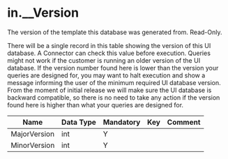 # in.__Version

The version of the template this database was generated from. Read-Only.

There will be a single record in this table showing the version of this UI database. A Connector can check this value before execution. Queries might not work if the customer is running an older version of the UI database. If the version number found here is lower than the version your queries are designed for, you may want to halt execution and show a message informing the user of the minimum required UI database version. From the moment of initial release we will make sure the UI database is backward compatible, so there is no need to take any action if the version found here is higher than what your queries are designed for.

| Name         | Data Type | Mandatory | Key | Comment |
|--------------|-----------|-----------|-----|---------|
| MajorVersi​​on | int       | Y         |     |         |
| MinorVersion | int       | Y         |     |         |